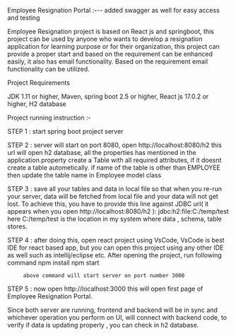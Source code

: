 Employee Resignation Portal :--- added swagger as well for easy access and testing

Employee Resignation project is based on React js and springboot, this project can be used by anyone who wants to develop a resignation application for learning purpose 
or for their organization, this project can provide a proper start and based on the requirement can be enhanced easily, it also has email functionality.
Based on the requirement email functionality can be utilized.


Project Requirements

JDK 1.11 or higher, Maven, spring boot 2.5 or higher, React js 17.0.2 or higher, H2 database

Project running instruction :- 

STEP 1 : start spring boot project server

STEP 2 : server will start on port 8080, open http://localhost:8080/h2
         this url will open h2 database, all the properties has mentioned in the application.property
         create a Table with all required attributes, if it doesnt create a table autometically.
         if name of the table is other than EMPLOYEE then update the table name in Employee model class
         
STEP 3 : save all your tables and data in local file so that when you re-run your server, data will be fetched from local file and your data will not get lost.
         To achieve this, you have to provide this line against JDBC url( it appears when you open http://localhost:8080/h2 ): jdbc:h2:file:C:/temp/test
         here C:/temp/test is the location in my system where data , schema, table stores.
         
STEP 4 : after doing this, open react project using VsCode, VsCode is best IDE for react based app, but you can open this project using any other IDE as well such as 
         intellij/eclipse etc.
         After opening the project, run following command
         npm install
         npm start
         
         above command will start server on port number 3000

STEP 5 : now open http://localhost:3000
         this will open first page of Employee Resignation Portal.
         
Since both server are running, frontend and backend will be in sync and whichever operation you perform on UI, will connect with backend code, to verify if data is updating 
properly , you can check in h2 database.


